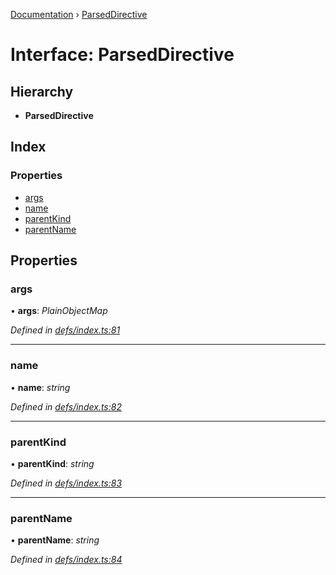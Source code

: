 [Documentation](../README.md) › [ParsedDirective](parseddirective.md)

# Interface: ParsedDirective

## Hierarchy

* **ParsedDirective**

## Index

### Properties

* [args](parseddirective.md#args)
* [name](parseddirective.md#name)
* [parentKind](parseddirective.md#parentkind)
* [parentName](parseddirective.md#parentname)

## Properties

###  args

• **args**: *PlainObjectMap*

*Defined in [defs/index.ts:81](https://github.com/badbatch/graphql-box/blob/e36f8d4/packages/helpers/src/defs/index.ts#L81)*

___

###  name

• **name**: *string*

*Defined in [defs/index.ts:82](https://github.com/badbatch/graphql-box/blob/e36f8d4/packages/helpers/src/defs/index.ts#L82)*

___

###  parentKind

• **parentKind**: *string*

*Defined in [defs/index.ts:83](https://github.com/badbatch/graphql-box/blob/e36f8d4/packages/helpers/src/defs/index.ts#L83)*

___

###  parentName

• **parentName**: *string*

*Defined in [defs/index.ts:84](https://github.com/badbatch/graphql-box/blob/e36f8d4/packages/helpers/src/defs/index.ts#L84)*
